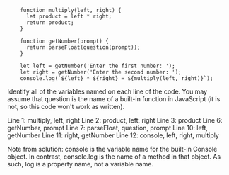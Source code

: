         function multiply(left, right) {
          let product = left * right;
          return product;
        }

        function getNumber(prompt) {
          return parseFloat(question(prompt));
        }

        let left = getNumber('Enter the first number: ');
        let right = getNumber('Enter the second number: ');
        console.log(`${left} * ${right} = ${multiply(left, right)}`);


Identify all of the variables named on each line of the code. You may assume that question is the name of a built-in function in JavaScript (it is not, so this code won't work as written).

Line 1: multiply, left, right
Line 2: product, left, right
Line 3:  product
Line 6: getNumber, prompt
Line 7: parseFloat, question, prompt
Line 10: left, getNumber
Line 11: right, getNumber
Line 12: console, left, right, multiply

Note from solution: console is the variable name for the built-in Console object. In contrast, console.log is the name of a method in that object. As such, log is a property name, not a variable name.